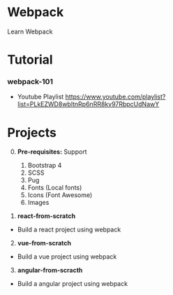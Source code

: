 # Webpack
Learn Webpack


# Tutorial
### **webpack-101**
- Youtube Playlist https://www.youtube.com/playlist?list=PLkEZWD8wbltnRp6nRR8kv97RbpcUdNawY

# Projects
0. **Pre-requisites:** Support
    1. Bootstrap 4
    2. SCSS
    3. Pug
    4. Fonts (Local fonts)
    5. Icons (Font Awesome)
    6. Images
  
1. **react-from-scratch**
- Build a react project using webpack

2. **vue-from-scratch**
- Build a vue project using webpack

3. **angular-from-scracth**
- Build a angular project using webpack
